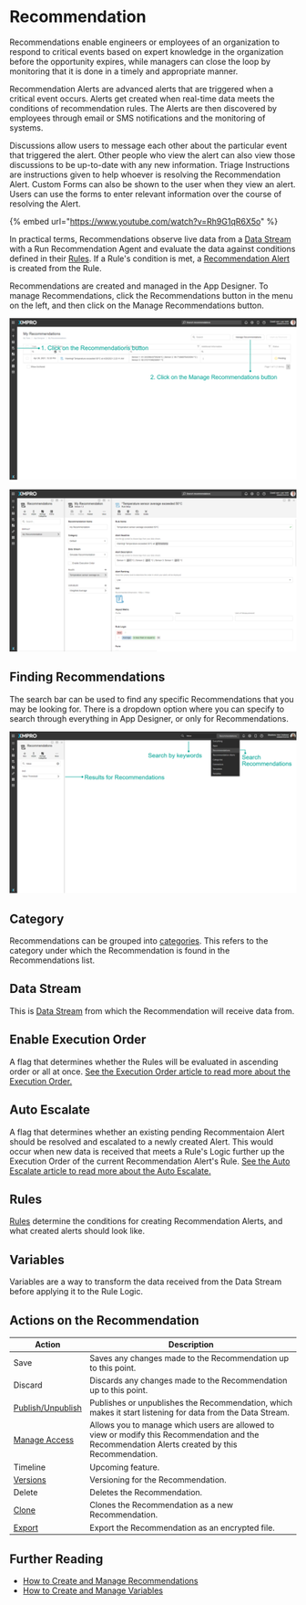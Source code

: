 # Recommendation

Recommendations enable engineers or employees of an organization to respond to critical events based on expert knowledge in the organization before the opportunity expires, while managers can close the loop by monitoring that it is done in a timely and appropriate manner.

Recommendation Alerts are advanced alerts that are triggered when a critical event occurs. Alerts get created when real-time data meets the conditions of recommendation rules. The Alerts are then discovered by employees through email or SMS notifications and the monitoring of systems.&#x20;

Discussions allow users to message each other about the particular event that triggered the alert. Other people who view the alert can also view those discussions to be up-to-date with any new information. Triage Instructions are instructions given to help whoever is resolving the Recommendation Alert. Custom Forms can also be shown to the user when they view an alert. Users can use the forms to enter relevant information over the course of resolving the Alert.

{% embed url="https://www.youtube.com/watch?v=Rh9G1qR6X5o" %}

In practical terms, Recommendations observe live data from a [Data Stream](../data-stream/) with a Run Recommendation Agent and evaluate the data against conditions defined in their [Rules](rule.md). If a Rule's condition is met, a [Recommendation Alert](recommendation-alert.md) is created from the Rule.

Recommendations are created and managed in the App Designer. To manage Recommendations, click the Recommendations button in the menu on the left, and then click on the Manage Recommendations button.

![](<../../.gitbook/assets/image (1472).png>)

![](<../../.gitbook/assets/image (1870).png>)

## Finding Recommendations

The search bar can be used to find any specific Recommendations that you may be looking for. There is a dropdown option where you can specify to search through everything in App Designer, or only for Recommendations.

![](../../.gitbook/assets/Search-Reco.png)

## Category

Recommendations can be grouped into [categories](../../how-to-guides/recommendations/manage-categories.md). This refers to the category under which the Recommendation is found in the Recommendations list.&#x20;

## Data Stream

This is [Data Stream](../data-stream/) from which the Recommendation will receive data from.

## Enable Execution Order

A flag that determines whether the Rules will be evaluated in ascending order or all at once. [See the Execution Order article to read more about the Execution Order.](execution-order.md)

## Auto Escalate

A flag that determines whether an existing pending Recommentaion Alert should be resolved and escalated to a newly created Alert. This would occur when new data is received that meets a Rule's Logic further up the Execution Order of the current Recommendation Alert's Rule. [See the Auto Escalate article to read more about the Auto Escalate.](auto-escalate.md)

## Rules

[Rules](rule.md) determine the conditions for creating Recommendation Alerts, and what created alerts should look like.

## Variables

Variables are a way to transform the data received from the Data Stream before applying it to the Rule Logic.

## Actions on the Recommendation

| **Action**                                               | **Description**                                                                                                                                  |
| -------------------------------------------------------- | ------------------------------------------------------------------------------------------------------------------------------------------------ |
| Save                                                     | Saves any changes made to the Recommendation up to this point.                                                                                   |
| Discard                                                  | Discards any changes made to the Recommendation up to this point.                                                                                |
| [Publish/Unpublish](../../how-to-guides/publish/)        | Publishes or unpublishes the Recommendation, which makes it start listening for data from the Data Stream.                                       |
| [Manage Access](../manage-access.md)                     | Allows you to manage which users are allowed to view or modify this Recommendation and the Recommendation Alerts created by this Recommendation. |
| Timeline                                                 | Upcoming feature.                                                                                                                                |
| [Versions](../version.md)                                | Versioning for the Recommendation.                                                                                                               |
| Delete                                                   | Deletes the Recommendation.                                                                                                                      |
| [Clone](../../how-to-guides/import-export-and-clone.md)  | Clones the Recommendation as a new Recommendation.                                                                                               |
| [Export](../../how-to-guides/import-export-and-clone.md) | Export the Recommendation as an encrypted file.                                                                                                  |

## Further Reading

* [How to Create and Manage Recommendations](../../how-to-guides/recommendations/manage-recommendations.md)
* [How to Create and Manage Variables](../../how-to-guides/recommendations/manage-variables.md)
